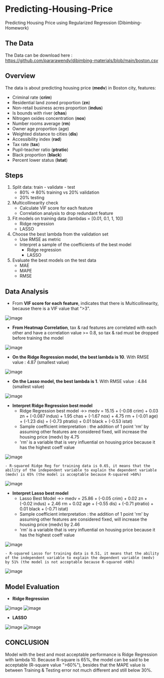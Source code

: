 # Predicting-Housing-Price
Predicting Housing Price using Regularized Regression (Dibimbing-Homework)
## The Data 
The Data can be download here : https://github.com/pararawendy/dibimbing-materials/blob/main/boston.csv
## Overview
The data is about predicting housing price (**medv**) in  Boston city, features:
- Criminal rate (**crim**)
- Residential land zoned proportion (**zn**)
- Non-retail business acres proportion (**indus**)
- Is bounds with river (**chas**)
- Nitrogen oxides concentration (**nox**)
- Number rooms average (**rm**)
- Owner age proportion (age)
- Weighted distance to cities (**dis**)
- Accessibility index (**rad**)
- Tax rate (**tax**)
- Pupil-teacher ratio (**ptratio**)
- Black proportion (**black**)
- Percent lower status (**lstat**)
## Steps
1. Split data: train - validate - test
    - 80% → 80% training vs 20% validation
    - 20% testing
2. Multicollinearity check
    - Calculate VIF score for each feature
    - Correlation analysis to drop redundant feature
3. Fit models on training data (lambdas = [0.01, 0.1, 1, 10])
    - Ridge regression
    - LASSO
4. Choose the best lambda from the validation set
    - Use RMSE as metric
    - Interpret a sample of the coefficients of the best model
      - Ridge regression
      - LASSO
5. Evaluate the best models on the test data 
   - MAE
   - MAPE
   - RMSE
## Data Analysis
- From **VIF score for each feature**, indicates that there is Multicollinearity, because there is a VIF value that ">3".

![image](https://user-images.githubusercontent.com/99865400/163710896-f9cb2bf2-e7c7-42cc-bb0f-679212466103.png)

- **From Heatmap Correlation**, tax & rad features are correlated with each other and have a correlation value >= 0.8, so tax & rad must be dropped before training the model

![image](https://user-images.githubusercontent.com/99865400/163710058-25262c84-182b-47de-b158-5e66f69b02bc.png)

- **On the Ridge Regression model, the best lambda is 10**. With RMSE value : 4.87 (smallest value)

![image](https://user-images.githubusercontent.com/99865400/163710144-97a66e75-1b9c-417f-886d-2e27663842f4.png)

- **On the Lasso model, the best lambda is 1**. With RMSE value : 4.84 (smallest value)

![image](https://user-images.githubusercontent.com/99865400/163710251-2d645932-bb9c-47be-9b04-cdf206a004cb.png)

- **Interpret Ridge Regression best model**
    - Ridge Regression best model ->> medv = 15.15 + (-0.08 crim) + 0.03 zn + (-0.087 indus) + 1.95 chas + (-1.67 nox) + 4.75 rm + (-0.01 age) + (-1.23 dis) + (-0.73 ptratio) + 0.01 black + (-0.53 istat)
    - Sample coefficient interpretation : the addition of 1 point 'rm' by assuming other features are considered fixed, will increase the housing price (medv) by 4.75
    - 'rm' is a variable that is very influential on housing price because it has the highest coeff value

![image](https://user-images.githubusercontent.com/99865400/163710358-3749c14d-2fd6-4c9c-bb93-d4050f86ca6e.png)

    - R-squared Ridge Reg for training data is 0.65, it means that the ability of the independent variable to explain the dependent variable (medv) is 65% (the model is acceptable because R-squared >60%)
    
![image](https://user-images.githubusercontent.com/99865400/163710671-e891b7e6-a445-4bb1-880e-89410d2e16b9.png)

- **Interpret Lasso best model**
    - Lasso Best Model ->> medv = 25.86 + (-0.05 crim) + 0.02 zn + (-0.02 indus) + 2.46 rm + 0.02 age + (-0.55 dis) + (-0.71 ptratio) + 0.01 black + (-0.71 istat)
    - Sample coefficient interpretation : the addition of 1 point 'rm' by assuming other features are considered fixed, will increase the housing price (medv) by 2.46
    - 'rm' is a variable that is very influential on housing price because it has the highest coeff value

![image](https://user-images.githubusercontent.com/99865400/163710514-24919f49-ec7c-4238-ba67-a8c17ec97695.png)

    - R-squared Lasso for training data is 0.51, it means that the ability of the independent variable to explain the dependent variable (medv) by 51% (the model is not acceptable because R-squared <60%)

![image](https://user-images.githubusercontent.com/99865400/163710757-492fc842-a241-472f-aaa6-1d4c772f5008.png)
    
## Model Evaluation
- **Ridge Regression**

![image](https://user-images.githubusercontent.com/99865400/163710962-1a4b7894-f5e9-42c5-a444-ef3c8d87e963.png)
![image](https://user-images.githubusercontent.com/99865400/163710976-fd9ceb76-56f4-495b-8a9c-af7b9ab6846f.png)

- **LASSO**

![image](https://user-images.githubusercontent.com/99865400/163710968-736d93e7-e4aa-4b3a-a481-f9f61cc4e5d1.png)
![image](https://user-images.githubusercontent.com/99865400/163711009-dfe0a385-56a0-4101-84e8-8f8a8004f161.png)

## CONCLUSION
Model with the best and most acceptable performance is Ridge Regression with lambda 10. Because R-square is 65%, the model can be said to be acceptable (R-square value ">60%"), besides that the MAPE value is between Training & Testing error not much different and still below 30%.
